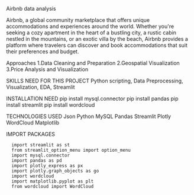 Airbnb data analysis

 Airbnb, a global community marketplace that offers unique accommodations and experiences around the world.
 Whether you're seeking a cozy apartment in the heart of a bustling city, a rustic cabin nestled in the mountains, or an exotic villa by the beach, Airbnb provides a 
 platform where travelers can discover and book accommodations that suit their preferences and budget.

 Approaches
    1.Data Cleaning and Preparation
    2.Geospatial Visualization
    3.Price Analysis and Visualization

 SKILLS NEED FOR THIS PROJECT
    Python scripting, Data Preprocessing, Visualization,
     EDA, Streamlit

INSTALLATION NEED
     pip install mysql.connector
      pip install pandas
      pip install streamlit
      pip install wordcloud

  TECHNOLOGIES USED
    Json
    Python
    MySQL
    Pandas
    Streamlit
    Plotly
    WordCloud
    Matplotlib

  IMPORT PACKAGES

      import streamlit as st
      from streamlit_option_menu import option_menu
      import mysql.connector
      import pandas as pd
      import plotly_express as px
      import plotly.graph_objects as go
      import wordcloud
      import matplotlib.pyplot as plt
      from wordcloud import WordCloud
